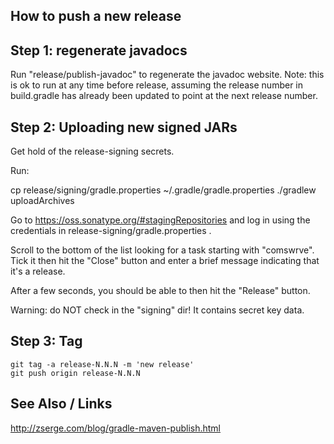
## How to push a new release

## Step 1: regenerate javadocs

Run "release/publish-javadoc" to regenerate the javadoc website.
Note: this is ok to run at any time before release, assuming the
release number in build.gradle has already been updated to point
at the next release number.


## Step 2: Uploading new signed JARs

Get hold of the release-signing secrets.

Run:

  cp release/signing/gradle.properties ~/.gradle/gradle.properties
  ./gradlew uploadArchives

Go to https://oss.sonatype.org/#stagingRepositories and log in using
the credentials in release-signing/gradle.properties .

Scroll to the bottom of the list looking for a task starting with
"comswrve".  Tick it then hit the "Close" button and enter a brief
message indicating that it's a release.

After a few seconds, you should be able to then hit the "Release" button.

Warning: do NOT check in the "signing" dir!  It contains secret key data.


## Step 3: Tag

    git tag -a release-N.N.N -m 'new release'
    git push origin release-N.N.N


## See Also / Links

http://zserge.com/blog/gradle-maven-publish.html
